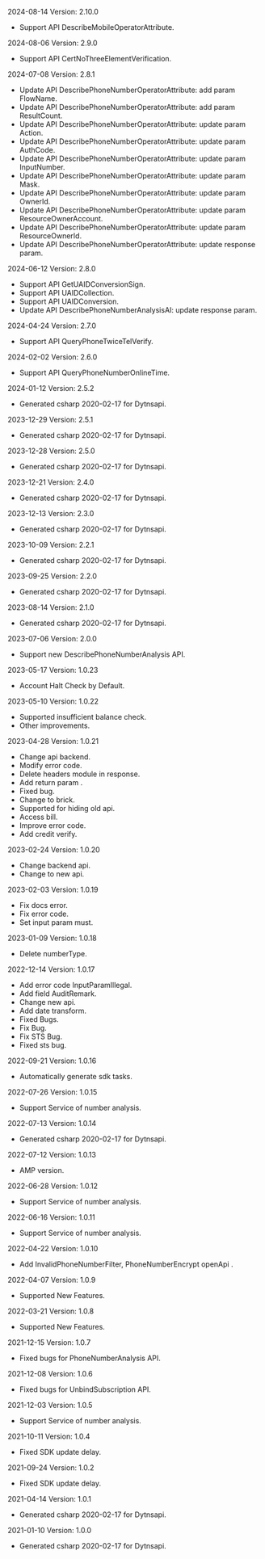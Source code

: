 2024-08-14 Version: 2.10.0
- Support API DescribeMobileOperatorAttribute.


2024-08-06 Version: 2.9.0
- Support API CertNoThreeElementVerification.


2024-07-08 Version: 2.8.1
- Update API DescribePhoneNumberOperatorAttribute: add param FlowName.
- Update API DescribePhoneNumberOperatorAttribute: add param ResultCount.
- Update API DescribePhoneNumberOperatorAttribute: update param Action.
- Update API DescribePhoneNumberOperatorAttribute: update param AuthCode.
- Update API DescribePhoneNumberOperatorAttribute: update param InputNumber.
- Update API DescribePhoneNumberOperatorAttribute: update param Mask.
- Update API DescribePhoneNumberOperatorAttribute: update param OwnerId.
- Update API DescribePhoneNumberOperatorAttribute: update param ResourceOwnerAccount.
- Update API DescribePhoneNumberOperatorAttribute: update param ResourceOwnerId.
- Update API DescribePhoneNumberOperatorAttribute: update response param.


2024-06-12 Version: 2.8.0
- Support API GetUAIDConversionSign.
- Support API UAIDCollection.
- Support API UAIDConversion.
- Update API DescribePhoneNumberAnalysisAI: update response param.


2024-04-24 Version: 2.7.0
- Support API QueryPhoneTwiceTelVerify.


2024-02-02 Version: 2.6.0
- Support API QueryPhoneNumberOnlineTime.


2024-01-12 Version: 2.5.2
- Generated csharp 2020-02-17 for Dytnsapi.

2023-12-29 Version: 2.5.1
- Generated csharp 2020-02-17 for Dytnsapi.

2023-12-28 Version: 2.5.0
- Generated csharp 2020-02-17 for Dytnsapi.

2023-12-21 Version: 2.4.0
- Generated csharp 2020-02-17 for Dytnsapi.

2023-12-13 Version: 2.3.0
- Generated csharp 2020-02-17 for Dytnsapi.

2023-10-09 Version: 2.2.1
- Generated csharp 2020-02-17 for Dytnsapi.

2023-09-25 Version: 2.2.0
- Generated csharp 2020-02-17 for Dytnsapi.

2023-08-14 Version: 2.1.0
- Generated csharp 2020-02-17 for Dytnsapi.

2023-07-06 Version: 2.0.0
- Support new DescribePhoneNumberAnalysis API.

2023-05-17 Version: 1.0.23
- Account Halt Check by Default.

2023-05-10 Version: 1.0.22
- Supported insufficient balance check.
- Other improvements.

2023-04-28 Version: 1.0.21
- Change api backend.
- Modify error code.
- Delete headers module in response.
- Add return param .
- Fixed bug.
- Change to brick.
- Supported for hiding old api.
- Access bill.
- Improve error code.
- Add credit verify.

2023-02-24 Version: 1.0.20
- Change backend api.
- Change to new api.

2023-02-03 Version: 1.0.19
- Fix docs error.
- Fix error code.
- Set input param must.

2023-01-09 Version: 1.0.18
- Delete numberType.

2022-12-14 Version: 1.0.17
- Add error code InputParamIllegal.
- Add field AuditRemark.
- Change new api.
- Add date transform.
- Fixed Bugs.
- Fix Bug.
- Fix STS Bug.
- Fixed sts bug.

2022-09-21 Version: 1.0.16
- Automatically generate sdk tasks.

2022-07-26 Version: 1.0.15
- Support Service of number analysis.

2022-07-13 Version: 1.0.14
- Generated csharp 2020-02-17 for Dytnsapi.

2022-07-12 Version: 1.0.13
- AMP version.

2022-06-28 Version: 1.0.12
- Support Service of number analysis.

2022-06-16 Version: 1.0.11
- Support Service of number analysis.

2022-04-22 Version: 1.0.10
- Add InvalidPhoneNumberFilter, PhoneNumberEncrypt openApi .

2022-04-07 Version: 1.0.9
- Supported New Features.

2022-03-21 Version: 1.0.8
- Supported New Features.

2021-12-15 Version: 1.0.7
- Fixed bugs for PhoneNumberAnalysis API.

2021-12-08 Version: 1.0.6
- Fixed bugs for UnbindSubscription API.

2021-12-03 Version: 1.0.5
- Support Service of number analysis.

2021-10-11 Version: 1.0.4
- Fixed SDK update delay.

2021-09-24 Version: 1.0.2
- Fixed SDK update delay.

2021-04-14 Version: 1.0.1
- Generated csharp 2020-02-17 for Dytnsapi.

2021-01-10 Version: 1.0.0
- Generated csharp 2020-02-17 for Dytnsapi.

